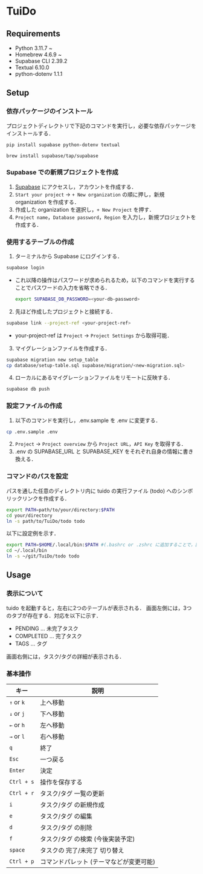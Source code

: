 # TuiDo

## Requirements
- Python 3.11.7 ~
- Homebrew 4.6.9 ~
- Supabase CLI 2.39.2
- Textual 6.10.0
- python-dotenv 1.1.1

## Setup
### 依存パッケージのインストール

プロジェクトディレクトリで下記のコマンドを実行し，必要な依存パッケージをインストールする．
``` bash
pip install supabase python-dotenv textual
```
``` bash
brew install supabase/tap/supabase
```

### Supabase での新規プロジェクトを作成
1. [Supabase](https://supabase.com/) にアクセスし，アカウントを作成する．
2. `Start your project` -> `+ New organization` の順に押し，新規 organization を作成する．
3. 作成した organization を選択し，`+ New Project` を押す．
4. `Project name`，`Database password`，`Region` を入力し，新規プロジェクトを作成する．

### 使用するテーブルの作成
1. ターミナルから Supabase にログインする．
``` bash
supabase login
```
- これ以降の操作はパスワードが求められるため，以下のコマンドを実行することでパスワードの入力を省略できる．
    ``` bash
    export SUPABASE_DB_PASSWORD=<your-db-password>
    ```

2. 先ほど作成したプロジェクトと接続する．
``` bash
supabase link --project-ref <your-project-ref>
```
- your-project-ref は `Project` -> `Project Settings` から取得可能．

3. マイグレーションファイルを作成する．
``` bash
supabase migration new setup_table
cp database/setup-table.sql supabase/migration/<new-migration.sql>
```
4. ローカルにあるマイグレーションファイルをリモートに反映する．
``` bash
supabase db push
```

### 設定ファイルの作成
1.  以下のコマンドを実行し，.env.sample を .env に変更する．
``` bash
cp .env.sample .env
```
2. `Project` -> `Project overview` から `Project URL`，`API Key` を取得する．
3. .env の SUPABASE_URL と SUPABASE_KEY をそれぞれ自身の情報に書き換える．

### コマンドのパスを設定

パスを通した任意のディレクトリ内に tuido の実行ファイル (todo) へのシンボリックリンクを作成する．

``` bash
export PATH=path/to/your/directory:$PATH
cd your/directory
ln -s path/to/TuiDo/todo todo
```
以下に設定例を示す．

``` bash
export PATH=$HOME/.local/bin:$PATH #(.bashrc or .zshrc に追加することで，設定を永続化)
cd ~/.local/bin
ln -s ~/git/TuiDo/todo todo
```

## Usage
### 表示について
tuido を起動すると，左右に2つのテーブルが表示される．
画面左側には，3つのタブが存在する．対応を以下に示す．
- PENDING … 未完了タスク
- COMPLETED … 完了タスク
- TAGS … タグ

画面右側には，タスク/タグの詳細が表示される．

### 基本操作
|キー|説明|
|---|---|
|`↑` or `k`|上へ移動|
|`↓` or `j`|下へ移動|
|`←` or `h`|左へ移動|
|`→` or `l`|右へ移動|
|`q`|終了|
|`Esc`|一つ戻る|
|`Enter`|決定|
|`Ctrl + s`|操作を保存する|
|`Ctrl + r`|タスク/タグ 一覧の更新|
|`i`|タスク/タグ の新規作成|
|`e`|タスク/タグ の編集|
|`d`|タスク/タグ の削除|
|`f`|タスク/タグ の検索 (今後実装予定)|
|`space`|タスクの 完了/未完了 切り替え|
|`Ctrl + p`|コマンドパレット (テーマなどが変更可能)|
